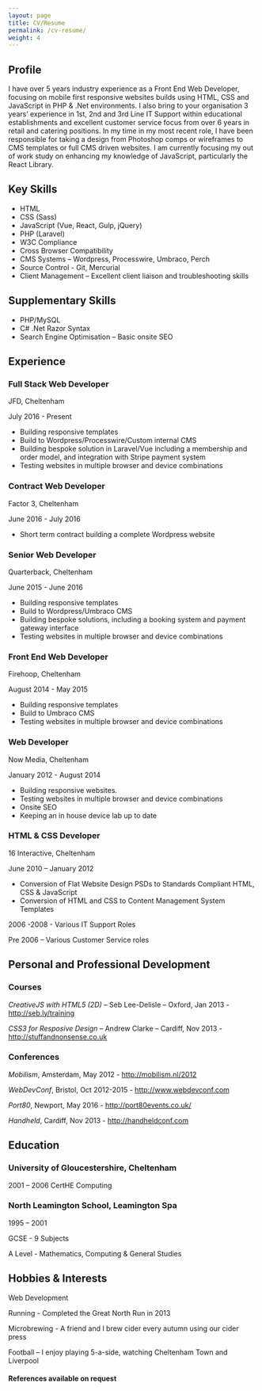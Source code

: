 ```yaml
---
layout: page
title: CV/Resume
permalink: /cv-resume/
weight: 4
---
```


## Profile
I have over 5 years industry experience as a Front End Web Developer, focusing on mobile first responsive websites builds using HTML, CSS and JavaScript in PHP & .Net environments. I also bring to your organisation 3 years’ experience in 1st, 2nd and 3rd Line IT Support within educational establishments and excellent customer service focus from over 6 years in retail and catering positions. In my time in my most recent role, I have been responsible for taking a design from Photoshop comps or wireframes to CMS templates or full CMS driven websites. I am currently focusing my out of work study on enhancing my knowledge of JavaScript, particularly the React Library.

## Key Skills
- HTML
- CSS (Sass)
- JavaScript (Vue, React, Gulp, jQuery)
- PHP (Laravel)
- W3C Compliance
- Cross Browser Compatibility
- CMS Systems – Wordpress, Processwire, Umbraco, Perch
- Source Control - Git, Mercurial
- Client Management – Excellent client liaison and troubleshooting skills

## Supplementary Skills
- PHP/MySQL
- C# .Net Razor Syntax
- Search Engine Optimisation – Basic onsite SEO  

## Experience

### Full Stack Web Developer
JFD, Cheltenham

July 2016 - Present

- Building responsive templates
- Build to Wordpress/Processwire/Custom internal CMS
- Building bespoke solution in Laravel/Vue including a membership and order model, and integration with Stripe payment system
- Testing websites in multiple browser and device combinations

### Contract Web Developer
Factor 3, Cheltenham

June 2016 - July 2016

- Short term contract building a complete Wordpress website

### Senior Web Developer
Quarterback, Cheltenham

June 2015 - June 2016

- Building responsive templates
- Build to Wordpress/Umbraco CMS
- Building bespoke solutions, including a booking system and payment gateway interface
- Testing websites in multiple browser and device combinations

### Front End Web Developer
Firehoop, Cheltenham

August 2014 - May 2015

- Building responsive templates
- Build to Umbraco CMS
- Testing websites in multiple browser and device combinations

### Web Developer
Now Media, Cheltenham

January 2012 - August 2014

- Building responsive websites.
- Testing websites in multiple browser and device combinations
- Onsite SEO
- Keeping an in house device lab up to date 

### HTML & CSS Developer
16 Interactive, Cheltenham

June 2010 – January 2012

- Conversion of Flat Website Design PSDs to Standards Compliant HTML, CSS & JavaScript
- Conversion of HTML and CSS to Content Management System Templates

2006 -2008 - Various IT Support Roles

Pre 2006 – Various Customer Service roles

## Personal and Professional Development

### Courses

*CreativeJS with HTML5 (2D)* – Seb Lee-Delisle – Oxford, Jan 2013 - http://seb.ly/training

*CSS3 for Resposive Design* – Andrew Clarke – Cardiff, Nov 2013 - http://stuffandnonsense.co.uk

### Conferences

*Mobilism*, Amsterdam, May 2012 - http://mobilism.nl/2012

*WebDevConf*, Bristol, Oct 2012-2015 - http://www.webdevconf.com

*Port80*, Newport, May 2016 - http://port80events.co.uk/

*Handheld*, Cardiff, Nov 2013 - http://handheldconf.com

## Education

### University of Gloucestershire, Cheltenham
2001 – 2006
CertHE Computing

### North Leamington School, Leamington Spa
1995 – 2001

GCSE - 9 Subjects

A Level - Mathematics, Computing & General Studies

## Hobbies & Interests
Web Development

Running - Completed the Great North Run in 2013

Microbrewing - A friend and I brew cider every autumn using our cider press

Football – I enjoy playing 5-a-side, watching Cheltenham Town and Liverpool 

#### References available on request
